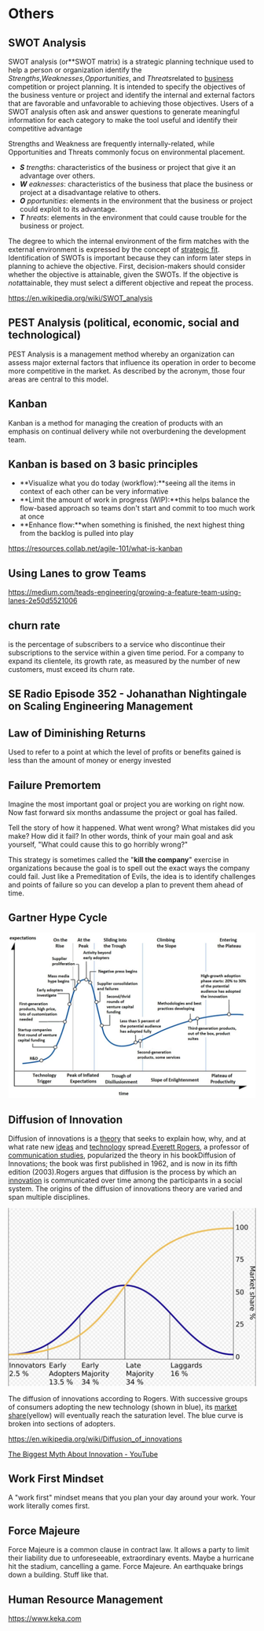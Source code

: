 # Others

## SWOT Analysis

SWOT analysis (or**SWOT matrix) is a strategic planning technique used to help a person or organization identify the *Strengths*,*Weaknesses*,*Opportunities*, and *Threats*related to [business](https://en.wikipedia.org/wiki/Business) competition or project planning. It is intended to specify the objectives of the business venture or project and identify the internal and external factors that are favorable and unfavorable to achieving those objectives. Users of a SWOT analysis often ask and answer questions to generate meaningful information for each category to make the tool useful and identify their competitive advantage

Strengths and Weakness are frequently internally-related, while Opportunities and Threats commonly focus on environmental placement.

- ***S** trengths*: characteristics of the business or project that give it an advantage over others.
- ***W** eaknesses*: characteristics of the business that place the business or project at a disadvantage relative to others.
- ***O** pportunities*: elements in the environment that the business or project could exploit to its advantage.
- ***T** hreats*: elements in the environment that could cause trouble for the business or project.

The degree to which the internal environment of the firm matches with the external environment is expressed by the concept of [strategic fit](https://en.wikipedia.org/wiki/Strategic_fit). Identification of SWOTs is important because they can inform later steps in planning to achieve the objective. First, decision-makers should consider whether the objective is attainable, given the SWOTs. If the objective is *not*attainable, they must select a different objective and repeat the process.

<https://en.wikipedia.org/wiki/SWOT_analysis>

## PEST Analysis (political, economic, social and technological)

PEST Analysis is a management method whereby an organization can assess major external factors that influence its operation in order to become more competitive in the market. As described by the acronym, those four areas are central to this model.

## Kanban

Kanban is a method for managing the creation of products with an emphasis on continual delivery while not overburdening the development team.

## Kanban is based on 3 basic principles

- **Visualize what you do today (workflow):**seeing all the items in context of each other can be very informative
- **Limit the amount of work in progress (WIP):**this helps balance the flow-based approach so teams don't start and commit to too much work at once
- **Enhance flow:**when something is finished, the next highest thing from the backlog is pulled into play

<https://resources.collab.net/agile-101/what-is-kanban>

## Using Lanes to grow Teams

<https://medium.com/teads-engineering/growing-a-feature-team-using-lanes-2e50d5521006>

## churn rate

is the percentage of subscribers to a service who discontinue their subscriptions to the service within a given time period. For a company to expand its clientele, its growth rate, as measured by the number of new customers, must exceed its churn rate.

## SE Radio Episode 352 - Johanathan Nightingale on Scaling Engineering Management

## Law of Diminishing Returns

Used to refer to a point at which the level of profits or benefits gained is less than the amount of money or energy invested

## Failure Premortem

Imagine the most important goal or project you are working on right now. Now fast forward six months andassume the project or goal has failed.

Tell the story of how it happened. What went wrong? What mistakes did you make? How did it fail? In other words, think of your main goal and ask yourself, "What could cause this to go horribly wrong?"

This strategy is sometimes called the "**kill the company**" exercise in organizations because the goal is to spell out the exact ways the company could fail. Just like a Premeditation of Evils, the idea is to identify challenges and points of failure so you can develop a plan to prevent them ahead of time.

## Gartner Hype Cycle

![image](../media/manage-Others-image1.jpg)

## Diffusion of Innovation

Diffusion of innovations is a [theory](https://en.wikipedia.org/wiki/Theory) that seeks to explain how, why, and at what rate new [ideas](https://en.wikipedia.org/wiki/Idea) and [technology](https://en.wikipedia.org/wiki/Technology) spread.[Everett Rogers](https://en.wikipedia.org/wiki/Everett_Rogers), a professor of [communication studies](https://en.wikipedia.org/wiki/Communication_studies), popularized the theory in his bookDiffusion of Innovations; the book was first published in 1962, and is now in its fifth edition (2003).Rogers argues that diffusion is the process by which an [innovation](https://en.wikipedia.org/wiki/Innovation) is communicated over time among the participants in a social system. The origins of the diffusion of innovations theory are varied and span multiple disciplines.

![image](../media/manage-Others-image2.jpg)

The diffusion of innovations according to Rogers. With successive groups of consumers adopting the new technology (shown in blue), its [market share](https://en.wikipedia.org/wiki/Market_share)(yellow) will eventually reach the saturation level. The blue curve is broken into sections of adopters.

<https://en.wikipedia.org/wiki/Diffusion_of_innovations>

[The Biggest Myth About Innovation - YouTube](https://www.youtube.com/watch?v=thtKslF8zE4)

## Work First Mindset

A "work first" mindset means that you plan your day around your work. Your work literally comes first.

## Force Majeure

Force Majeure is a common clause in contract law. It allows a party to limit their liability due to unforeseeable, extraordinary events. Maybe a hurricane hit the stadium, cancelling a game. Force Majeure. An earthquake brings down a building. Stuff like that.

## Human Resource Management

<https://www.keka.com>
